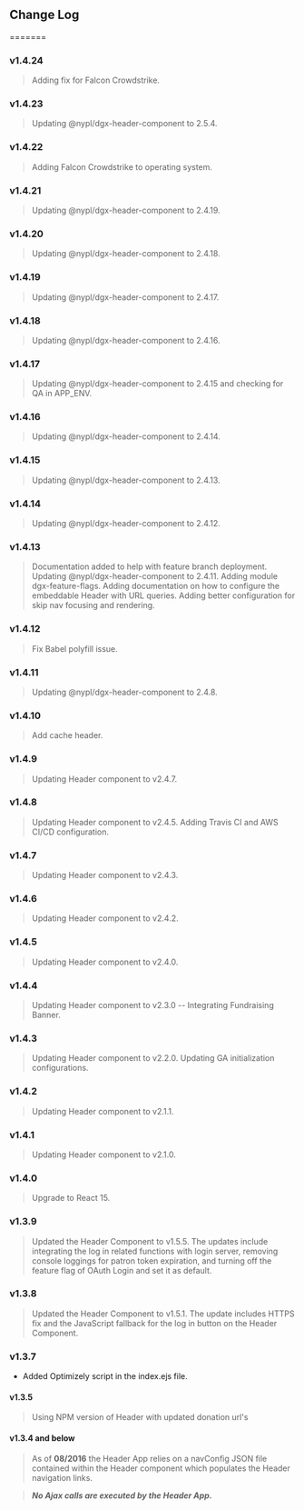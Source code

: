 ## Change Log

=======
### v1.4.24
> Adding fix for Falcon Crowdstrike.

### v1.4.23
> Updating @nypl/dgx-header-component to 2.5.4.

### v1.4.22
> Adding Falcon Crowdstrike to operating system.

### v1.4.21
> Updating @nypl/dgx-header-component to 2.4.19.

### v1.4.20
> Updating @nypl/dgx-header-component to 2.4.18.

### v1.4.19
> Updating @nypl/dgx-header-component to 2.4.17.

### v1.4.18
> Updating @nypl/dgx-header-component to 2.4.16.

### v1.4.17
> Updating @nypl/dgx-header-component to 2.4.15 and checking for QA in APP_ENV.

### v1.4.16
> Updating @nypl/dgx-header-component to 2.4.14.

### v1.4.15
> Updating @nypl/dgx-header-component to 2.4.13.

### v1.4.14
> Updating @nypl/dgx-header-component to 2.4.12.

### v1.4.13
> Documentation added to help with feature branch deployment.
> Updating @nypl/dgx-header-component to 2.4.11.
> Adding module dgx-feature-flags.
> Adding documentation on how to configure the embeddable Header with URL queries.
> Adding better configuration for skip nav focusing and rendering.

### v1.4.12
> Fix Babel polyfill issue.

### v1.4.11
> Updating @nypl/dgx-header-component to 2.4.8.

### v1.4.10
> Add cache header.

### v1.4.9
> Updating Header component to v2.4.7.

### v1.4.8
> Updating Header component to v2.4.5.
> Adding Travis CI and AWS CI/CD configuration.

### v1.4.7
> Updating Header component to v2.4.3.

### v1.4.6
> Updating Header component to v2.4.2.

### v1.4.5
> Updating Header component to v2.4.0.

### v1.4.4
> Updating Header component to v2.3.0 -- Integrating Fundraising Banner.

### v1.4.3
> Updating Header component to v2.2.0.
> Updating GA initialization configurations.

### v1.4.2
> Updating Header component to v2.1.1.

### v1.4.1
> Updating Header component to v2.1.0.

### v1.4.0
> Upgrade to React 15.

### v1.3.9
> Updated the Header Component to v1.5.5. The updates include integrating the log in related functions with login server, removing console loggings for patron token expiration, and turning off the feature flag of OAuth Login and set it as default.

### v1.3.8
> Updated the Header Component to v1.5.1. The update includes HTTPS fix and the JavaScript fallback for the log in button on the Header Component.

### v1.3.7
- Added Optimizely script in the index.ejs file.

#### v1.3.5
> Using NPM version of Header with updated donation url's

#### v1.3.4 and below
> As of **08/2016** the Header App relies on a navConfig JSON file contained within the
Header component which populates the Header navigation links.

> ***No Ajax calls are executed by the Header App.***
